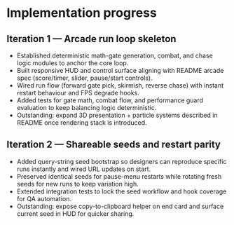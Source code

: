 # Implementation progress

## Iteration 1 — Arcade run loop skeleton

- Established deterministic math-gate generation, combat, and chase logic modules to anchor the core loop.
- Built responsive HUD and control surface aligning with README arcade spec (score/timer, slider, pause/start controls).
- Wired run flow (forward gate pick, skirmish, reverse chase) with instant restart behaviour and FPS degrade hooks.
- Added tests for gate math, combat flow, and performance guard evaluation to keep balancing logic deterministic.
- Outstanding: expand 3D presentation + particle systems described in README once rendering stack is introduced.

## Iteration 2 — Shareable seeds and restart parity

- Added query-string seed bootstrap so designers can reproduce specific runs instantly and wired URL updates on start.
- Preserved identical seeds for pause-menu restarts while rotating fresh seeds for new runs to keep variation high.
- Extended integration tests to lock the seed workflow and hook coverage for QA automation.
- Outstanding: expose copy-to-clipboard helper on end card and surface current seed in HUD for quicker sharing.
